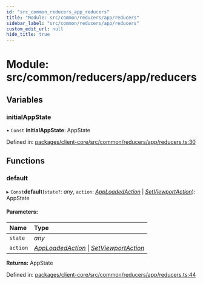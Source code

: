 ```yaml
---
id: "src_common_reducers_app_reducers"
title: "Module: src/common/reducers/app/reducers"
sidebar_label: "src/common/reducers/app/reducers"
custom_edit_url: null
hide_title: true
---
```


# Module: src/common/reducers/app/reducers

## Variables

### initialAppState

• `Const` **initialAppState**: AppState

Defined in: [packages/client-core/src/common/reducers/app/reducers.ts:30](https://github.com/xr3ngine/xr3ngine/blob/a16a45d7e/packages/client-core/src/common/reducers/app/reducers.ts#L30)

## Functions

### default

▸ `Const`**default**(`state?`: *any*, `action`: [*AppLoadedAction*](../interfaces/src_common_reducers_app_actions.apploadedaction.md) \| [*SetViewportAction*](../interfaces/src_common_reducers_app_actions.setviewportaction.md)): AppState

#### Parameters:

Name | Type |
:------ | :------ |
`state` | *any* |
`action` | [*AppLoadedAction*](../interfaces/src_common_reducers_app_actions.apploadedaction.md) \| [*SetViewportAction*](../interfaces/src_common_reducers_app_actions.setviewportaction.md) |

**Returns:** AppState

Defined in: [packages/client-core/src/common/reducers/app/reducers.ts:44](https://github.com/xr3ngine/xr3ngine/blob/a16a45d7e/packages/client-core/src/common/reducers/app/reducers.ts#L44)
